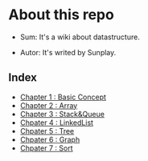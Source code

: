 # About this repo

- Sum: It's a wiki about datastructure.

- Autor: It's writed by Sunplay.

## Index

- [Chapter 1 : Basic Concept](chp1_basic.md)
- [Chapter 2 : Array](chp2_array.md)
- [Chapter 3 : Stack&Queue](chp3_stack_queue.md)
- [Chpater 4 : LinkedList](chp4_list.md)
- [Chpater 5 : Tree](chp5_tree.md)
- [Chpater 6 : Graph](chp6_graph.md)
- [Chpater 7 : Sort](chp7_sort.md)